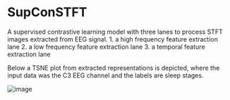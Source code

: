 # SupConSTFT
A supervised contrastive learning model with three lanes to process STFT images extracted from EEG signal.
    1. a high frequency feature extraction lane
    2. a low frequency feature extraction lane
    3. a temporal feature extraction lane

Below a TSNE plot from extracted representations is depicted, where the input data was the C3 EEG channel and the labels are sleep stages.

![image](https://github.com/user-attachments/assets/5ea55b4c-bee4-4a09-aec0-d84728f3a72d)
